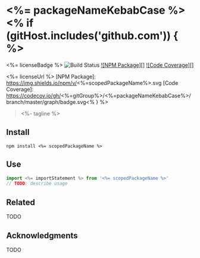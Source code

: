 # <%= packageNameKebabCase %><% if (gitHost.includes('github.com')) { %>
<%= licenseBadge %>
![Build Status](https://github.com/<%=gitGroup%>/<%=packageNameKebabCase=%>/actions/workflows/ci.yml/badge.svg)
[![NPM Package][]](https://npmjs.org/package/<%=scopedPackageName%>)
[![Code Coverage][]](https://codecov.io/gh/<%=gitGroup%>/<%=packageNameKebabCase%>)

<%= licenseUrl %>
[NPM Package]: https://img.shields.io/npm/v/<%=scopedPackageName%>.svg
[Code Coverage]: https://codecov.io/gh/<%=gitGroup%>/<%=packageNameKebabCase%>/branch/master/graph/badge.svg<% } %>

> <%- tagline %>

## Install

``` shell
npm install <%= scopedPackageName %>
```

## Use

``` typescript
import <%= importStatement %> from '<%= scopedPackageName %>'
// TODO: describe usage
```

## Related

TODO

## Acknowledgments

TODO
